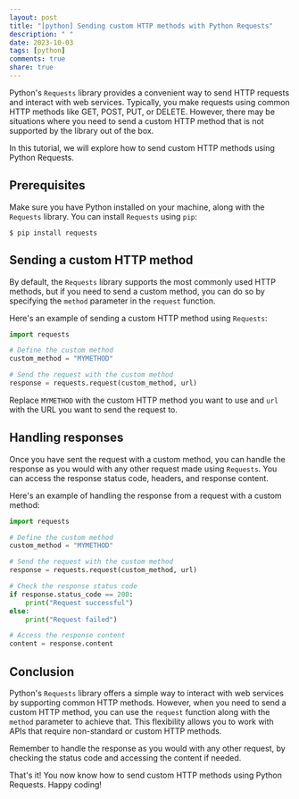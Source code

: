 ```yaml
---
layout: post
title: "[python] Sending custom HTTP methods with Python Requests"
description: " "
date: 2023-10-03
tags: [python]
comments: true
share: true
---
```


Python's `Requests` library provides a convenient way to send HTTP requests and interact with web services. Typically, you make requests using common HTTP methods like GET, POST, PUT, or DELETE. However, there may be situations where you need to send a custom HTTP method that is not supported by the library out of the box.

In this tutorial, we will explore how to send custom HTTP methods using Python Requests.

## Prerequisites

Make sure you have Python installed on your machine, along with the `Requests` library. You can install `Requests` using `pip`:

```
$ pip install requests
```

## Sending a custom HTTP method

By default, the `Requests` library supports the most commonly used HTTP methods, but if you need to send a custom method, you can do so by specifying the `method` parameter in the `request` function.

Here's an example of sending a custom HTTP method using `Requests`:

```python
import requests

# Define the custom method
custom_method = "MYMETHOD"

# Send the request with the custom method
response = requests.request(custom_method, url)
```

Replace `MYMETHOD` with the custom HTTP method you want to use and `url` with the URL you want to send the request to.

## Handling responses

Once you have sent the request with a custom method, you can handle the response as you would with any other request made using `Requests`. You can access the response status code, headers, and response content.

Here's an example of handling the response from a request with a custom method:

```python
import requests

# Define the custom method
custom_method = "MYMETHOD"

# Send the request with the custom method
response = requests.request(custom_method, url)

# Check the response status code
if response.status_code == 200:
    print("Request successful")
else:
    print("Request failed")

# Access the response content
content = response.content
```

## Conclusion

Python's `Requests` library offers a simple way to interact with web services by supporting common HTTP methods. However, when you need to send a custom HTTP method, you can use the `request` function along with the `method` parameter to achieve that. This flexibility allows you to work with APIs that require non-standard or custom HTTP methods.

Remember to handle the response as you would with any other request, by checking the status code and accessing the content if needed.

That's it! You now know how to send custom HTTP methods using Python Requests. Happy coding!